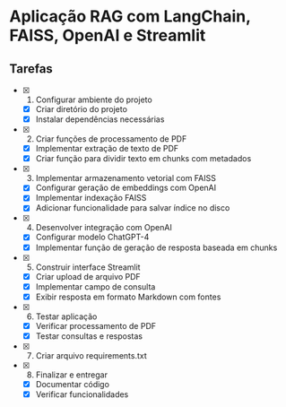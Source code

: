 # Aplicação RAG com LangChain, FAISS, OpenAI e Streamlit

## Tarefas

- [x] 1. Configurar ambiente do projeto
  - [x] Criar diretório do projeto
  - [x] Instalar dependências necessárias
  
- [x] 2. Criar funções de processamento de PDF
  - [x] Implementar extração de texto de PDF
  - [x] Criar função para dividir texto em chunks com metadados
  
- [x] 3. Implementar armazenamento vetorial com FAISS
  - [x] Configurar geração de embeddings com OpenAI
  - [x] Implementar indexação FAISS
  - [x] Adicionar funcionalidade para salvar índice no disco
  
- [x] 4. Desenvolver integração com OpenAI
  - [x] Configurar modelo ChatGPT-4
  - [x] Implementar função de geração de resposta baseada em chunks
  
- [x] 5. Construir interface Streamlit
  - [x] Criar upload de arquivo PDF
  - [x] Implementar campo de consulta
  - [x] Exibir resposta em formato Markdown com fontes
  
- [x] 6. Testar aplicação
  - [x] Verificar processamento de PDF
  - [x] Testar consultas e respostas
  
- [x] 7. Criar arquivo requirements.txt
  
- [x] 8. Finalizar e entregar
  - [x] Documentar código
  - [x] Verificar funcionalidades
